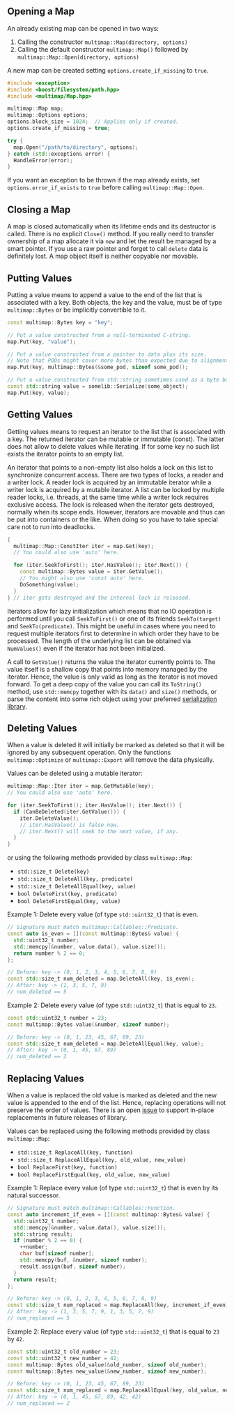 ## Opening a Map

An already existing map can be opened in two ways:

1. Calling the constructor `multimap::Map(directory, options)`
2. Calling the default constructor `multimap::Map()` followed by `multimap::Map::Open(directory, options)`

A new map can be created setting `options.create_if_missing` to `true`.

```cpp
#include <exception>
#include <boost/filesystem/path.hpp>
#include <multimap/Map.hpp>

multimap::Map map;
multimap::Options options;
options.block_size = 1024;  // Applies only if created.
options.create_if_missing = true;

try {
  map.Open("/path/to/directory", options);
} catch (std::exception& error) {
  HandleError(error);
}
```

If you want an exception to be thrown if the map already exists, set `options.error_if_exists` to `true` before calling `multimap::Map::Open`.

## Closing a Map

A map is closed automatically when its lifetime ends and its destructor is called. There is no explicit `Close()` method. If you really need to transfer ownership of a map allocate it via `new` and let the result be managed by a smart pointer. If you use a raw pointer and forget to call `delete` data is definitely lost. A map object itself is neither copyable nor movable.

## Putting Values

Putting a value means to append a value to the end of the list that is associated with a key. Both objects, the key and the value, must be of type `multimap::Bytes` or be implicitly convertible to it.

```cpp
const multimap::Bytes key = "key";

// Put a value constructed from a null-terminated C-string.
map.Put(key, "value");

// Put a value constructed from a pointer to data plus its size.
// Note that PODs might cover more bytes than expected due to alignment.
map.Put(key, multimap::Bytes(&some_pod, sizeof some_pod));

// Put a value constructed from std::string sometimes used as a byte buffer.
const std::string value = somelib::Serialize(some_object);
map.Put(key, value);
```

## Getting Values

Getting values means to request an iterator to the list that is associated with a key. The returned iterator can be mutable or immutable (const). The latter does not allow to delete values while iterating. If for some key no such list exists the iterator points to an empty list.

An iterator that points to a non-empty list also holds a lock on this list to synchronize concurrent access. There are two types of locks, a reader and a writer lock. A reader lock is acquired by an immutable iterator while a writer lock is acquired by a mutable iterator. A list can be locked by multiple reader locks, i.e. threads, at the same time while a writer lock requires exclusive access. The lock is released when the iterator gets destroyed, normally when its scope ends. However, iterators are movable and thus can be put into containers or the like. When doing so you have to take special care not to run into deadlocks.

```cpp
{
  multimap::Map::ConstIter iter = map.Get(key);
  // You could also use 'auto' here.

  for (iter.SeekToFirst(); iter.HasValue(); iter.Next()) {
    const multimap::Bytes value = iter.GetValue();
    // You might also use 'const auto' here.
    DoSomething(value);
  }
} // iter gets destroyed and the internal lock is released.
```

Iterators allow for lazy initialization which means that no IO operation is performed until you call `SeekToFirst()` or one of its friends `SeekTo(target)` and `SeekTo(predicate)`. This might be useful in cases where you need to request multiple iterators first to determine in which order they have to be processed. The length of the underlying list can be obtained via `NumValues()` even if the iterator has not been initialized.

A call to `GetValue()` returns the value the iterator currently points to. The value itself is a shallow copy that points into memory managed by the iterator. Hence, the value is only valid as long as the iterator is not moved forward. To get a deep copy of the value you can call its `ToString()` method, use `std::memcpy` together with its `data()` and `size()` methods, or parse the content into some rich object using your preferred [serialization library](https://en.wikipedia.org/wiki/Comparison_of_data_serialization_formats).

## Deleting Values

When a value is deleted it will initially be marked as deleted so that it will be ignored by any subsequent operation. Only the functions `multimap::Optimize` or `multimap::Export` will remove the data physically.

Values can be deleted using a mutable iterator:

```cpp
multimap::Map::Iter iter = map.GetMutable(key);
// You could also use 'auto' here.

for (iter.SeekToFirst(); iter.HasValue(); iter.Next()) {
  if (CanBeDeleted(iter.GetValue())) {
    iter.DeleteValue();
    // iter.HasValue() is false now.
    // iter.Next() will seek to the next value, if any.
  }
}
```

or using the following methods provided by class `multimap::Map`:

* `std::size_t Delete(key)`
* `std::size_t DeleteAll(key, predicate)`
* `std::size_t DeleteAllEqual(key, value)`
* `bool DeleteFirst(key, predicate)`
* `bool DeleteFirstEqual(key, value)`

Example 1: Delete every value (of type `std::uint32_t`) that is even.

```cpp
// Signature must match multimap::Callables::Predicate.
const auto is_even = [](const multimap::Bytes& value) {
  std::uint32_t number;
  std::memcpy(&number, value.data(), value.size());
  return number % 2 == 0;
};

// Before: key -> (0, 1, 2, 3, 4, 5, 6, 7, 8, 9)
const std::size_t num_deleted = map.DeleteAll(key, is_even);
// After: key -> (1, 3, 5, 7, 9)
// num_deleted == 5
```

Example 2: Delete every value (of type `std::uint32_t`) that is equal to `23`.

```cpp
const std::uint32_t number = 23;
const multimap::Bytes value(&number, sizeof number);

// Before: key -> (0, 1, 23, 45, 67, 89, 23)
const std::size_t num_deleted = map.DeleteAllEqual(key, value);
// After: key -> (0, 1, 45, 67, 89)
// num_deleted == 2
```

## Replacing Values

When a value is replaced the old value is marked as deleted and the new value is appended to the end of the list. Hence, replacing operations will not preserve the order of values. There is an open [issue](https://bitbucket.org/mtrenkmann/multimap/issues/2) to support in-place replacements in future releases of library.

Values can be replaced using the following methods provided by class `multimap::Map`:

* `std::size_t ReplaceAll(key, function)`
* `std::size_t ReplaceAllEqual(key, old_value, new_value)`
* `bool ReplaceFirst(key, function)`
* `bool ReplaceFirstEqual(key, old_value, new_value)`

Example 1: Replace every value (of type `std::uint32_t`) that is even by its natural successor.

```cpp
// Signature must match multimap::Callables::Function.
const auto increment_if_even = [](const multimap::Bytes& value) {
  std::uint32_t number;
  std::memcpy(&number, value.data(), value.size());
  std::string result;
  if (number % 2 == 0) {
    ++number;
    char buf[sizeof number];
    std::memcpy(buf, &number, sizeof number);
    result.assign(buf, sizeof number);
  }
  return result;
};

// Before: key -> (0, 1, 2, 3, 4, 5, 6, 7, 8, 9)
const std::size_t num_replaced = map.ReplaceAll(key, increment_if_even);
// After: key -> (1, 3, 5, 7, 9, 1, 3, 5, 7, 9)
// num_replaced == 5
```

Example 2: Replace every value (of type `std::uint32_t`) that is equal to `23` by `42`.

```cpp
const std::uint32_t old_number = 23;
const std::uint32_t new_number = 42;
const multimap::Bytes old_value(&old_number, sizeof old_number);
const multimap::Bytes new_value(&new_number, sizeof new_number);

// Before: key -> (0, 1, 23, 45, 67, 89, 23)
const std::size_t num_replaced = map.ReplaceAllEqual(key, old_value, new_value);
// After: key -> (0, 1, 45, 67, 89, 42, 42)
// num_replaced == 2
```
